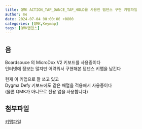 ```yaml
---
title: QMK ACTION_TAP_DANCE_TAP_HOLD를 사용한 탭댄스 구현 키맵파일
author: me
date: 2024-07-04 00:00:00 +0800
categories: [QMK,Keymap]
tags: [QMK탭댄스]
---
```


## 음

Boardsouce 의 MicroDox V2 키보드를 사용중이다   
인터넷에 정보는 많지만 어려워서 구현해본 탭댄스 키맵을 남긴다     

 현재 이 키맵으로 잘 쓰고 있고     
Dygma Defy 키보드에도 같은 배열을 적용해서 사용중이다   
(물론 QMK가 아니므로 전용 앱을 사용합니다)   


## 첨부파일 

[키맵파일](https://dblancer.com/posts/2024/20240704-tapdance-qmk-attach.c)

